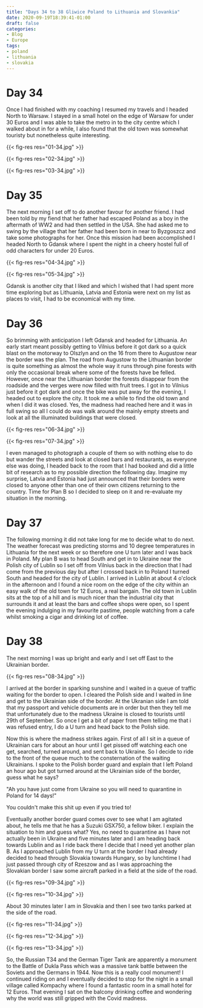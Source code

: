 ```yaml
---
title: "Days 34 to 38 Gliwice Poland to Lithuania and Slovankia"
date: 2020-09-19T18:39:41-01:00
draft: false
categories:
- Blog
- Europe
tags:
- poland
- lithuania
- slovakia
---
```


# Day 34

Once I had finished with my coaching I resumed my travels and I headed North to Warsaw. I stayed in a small hotel on the edge of Warsaw for under 30 Euros and I was able to take the metro in to the city centre which I walked about in for a while, I also found that the old town was somewhat touristy but nonetheless quite interesting.

{{< fig-res res="01-34.jpg" >}}

<!--more-->

{{< fig-res res="02-34.jpg" >}}

{{< fig-res res="03-34.jpg" >}}

# Day 35

The next morning I set off to do another favour for another friend. I had been told by my fiend that her father had escaped Poland as a boy in the aftermath of WW2 and had then settled in the USA. She had asked me to swing by the village that her father had been born in near to Byzgoszcz and take some photographs for her. Once this mission had been accomplished I headed North to Gdansk where I spent the night in a cheery hostel full of odd characters for under 20 Euros. 

{{< fig-res res="04-34.jpg" >}}

{{< fig-res res="05-34.jpg" >}}

Gdansk is another city that I liked and which I wished that I had spent more time exploring but as Lithuania, Latvia and Estonia were next on my list as places to visit, I had to be economical with my time.

# Day 36

So brimming with anticipation I left Gdansk and headed for Lithuania. An early start meant possibly getting to Vilnius before it got dark so a quick blast on the motorway to Olszlyn and on the 16 from there to Augustow near the border was the plan. The road from Augustow to the Lithuanian border is quite something as almost the whole way it runs through pine forests with only the occasional break where some of the forests have be felled. However, once near the Lithuanian border the forests disappear from the roadside and the verges were now filled with fruit trees. I got in to Vilnius just before it got dark and once the bike was put away for the evening, I headed out to explore the city. It took me a while to find the old town and when I did it was closed. Yes, the madness had reached here and it was in full swing so all I could do was walk around the mainly empty streets and look at all the illuminated buildings that were closed.

{{< fig-res res="06-34.jpg" >}}

{{< fig-res res="07-34.jpg" >}}

I even managed to photograph a couple of them so with nothing else to do but wander the streets and look at closed bars and restaurants, as everyone else was doing, I headed back to the room that I had booked and did a little bit of research as to my possible direction the following day. Imagine my surprise, Latvia and Estonia had just announced that their borders were closed to anyone other than one of their own citizens returning to the country. Time for Plan B so I decided to sleep on it and re-evaluate my situation in the morning. 

# Day 37

The following morning it did not take long for me to decide what to do next. The weather forecast was predicting storms and 10 degree temperatures in Lithuania for the next week or so therefore one U turn later and I was back in Poland. My plan B was to head South and get in to Ukraine near the Polish city of Lublin so I set off from Vilnius back in the direction that I had come from the previous day but after I crossed back in to Poland I turned South and headed for the city of Lublin. I arrived in Lublin at about 4 o'clock in the afternoon and I found a nice room on the edge of the city within an easy walk of the old town for 12 Euros, a real bargain. The old town in Lublin sits at the top of a hill and is much nicer than the industrial city that surrounds it and at least the bars and coffee shops were open, so I spent the evening indulging in my favourite pastime, people watching from a cafe whilst smoking a cigar and drinking lot of coffee.

# Day 38

The next morning I was up bright and early and I set off East to the Ukrainian border.

{{< fig-res res="08-34.jpg" >}}

I arrived at the border in sparking sunshine and I waited in a queue of traffic waiting for the border to open. I cleared the Polish side and I waited in line and get to the Ukrainian side of the border. At the Ukranian side I am told that my passport and vehicle documents are in order but then they tell me that unfortunately due to the madness Ukraine is closed to tourists until 29th of September. So once I get a bit of paper from them telling me that i was refused entry, I do a U turn and head back to the Polish side. 

Now this is where the madness strikes again. First of all I sit in a queue of Ukrainian cars for about an hour until I get pissed off watching each one get, searched, turned around, and sent back to Ukraine. So I decide to ride to the front of the queue much to the consternation of the waiting Ukrainians. I spoke to the Polish border guard and explain that I left Poland an hour ago but got turned around at the Ukrainian side of the border, guess what he says? 

"Ah you have just come from Ukraine so you will need to quarantine in Poland for 14 days!"

You couldn't make this shit up even if you tried to!

Eventually another border guard comes over to see what I am agitated about, he tells me that he has a Suzuki GSX750, a fellow biker. I explain the situation to him and guess what? Yes, no need to quarantine as I have not actually been in Ukraine and five minutes later and I am heading back towards Lublin and as I ride back there I decide that I need yet another plan B. As I approached Lublin from my U turn at the border I had already decided to head through Slovakia towards Hungary, so by lunchtime I had just passed through city of Rzeszow and as I was approaching the Slovakian border I saw some aircraft parked in a field at the side of the road.

{{< fig-res res="09-34.jpg" >}}

{{< fig-res res="10-34.jpg" >}}

About 30 minutes later I am in Slovakia and then I see two tanks parked at the side of the road.

{{< fig-res res="11-34.jpg" >}}

{{< fig-res res="12-34.jpg" >}}

{{< fig-res res="13-34.jpg" >}}

So, the Russian T34 and the German Tiger Tank are apparently a monument to the Battle of Dukla Pass which was a massive tank battle between the Soviets and the Germans in 1944. Now this is a really cool monument! I continued riding on and I eventually decided to stop for the night in a small village called Kompachy where I found a fantastic room in a small hotel for 12 Euros. That evening I sat on the balcony drinking coffee and wondering why the world was still gripped with the Covid madness.
